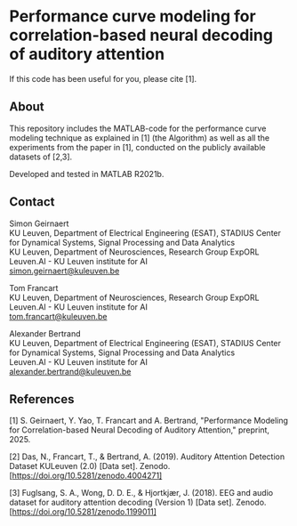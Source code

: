 # Performance curve modeling for correlation-based neural decoding of auditory attention

If this code has been useful for you, please cite [1].

## About

This repository includes the MATLAB-code for the performance curve modeling technique as explained in [1] (the Algorithm) as well as all the experiments from the paper in [1], conducted on the publicly available datasets of [2,3]. 

Developed and tested in MATLAB R2021b.

## Contact
Simon Geirnaert\
KU Leuven, Department of Electrical Engineering (ESAT), STADIUS Center for Dynamical Systems, Signal Processing and Data Analytics  
KU Leuven, Department of Neurosciences, Research Group ExpORL  
Leuven.AI - KU Leuven institute for AI  
<simon.geirnaert@kuleuven.be>

Tom Francart\
KU Leuven, Department of Neurosciences, Research Group ExpORL  
Leuven.AI - KU Leuven institute for AI  
<tom.francart@kuleuven.be>

Alexander Bertrand\
KU Leuven, Department of Electrical Engineering (ESAT), STADIUS Center for Dynamical Systems, Signal Processing and Data Analytics  
Leuven.AI - KU Leuven institute for AI  
<alexander.bertrand@kuleuven.be>

 ## References
 
[1] S. Geirnaert, Y. Yao, T. Francart and A. Bertrand, "Performance Modeling for Correlation-based Neural Decoding of Auditory Attention," preprint, 2025.

[2] Das, N., Francart, T., & Bertrand, A. (2019). Auditory Attention Detection Dataset KULeuven (2.0) [Data set]. Zenodo. [https://doi.org/10.5281/zenodo.4004271]

[3] Fuglsang, S. A., Wong, D. D. E., & Hjortkjær, J. (2018). EEG and audio dataset for auditory attention decoding (Version 1) [Data set]. Zenodo. [https://doi.org/10.5281/zenodo.1199011]
